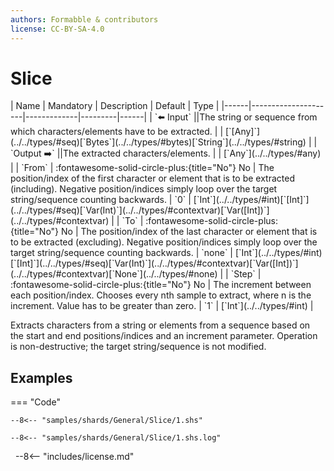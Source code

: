 ```yaml
---
authors: Formabble & contributors
license: CC-BY-SA-4.0
---
```



# Slice

<div class="sh-parameters" markdown="1">
| Name | Mandatory | Description | Default | Type |
|------|---------------------|-------------|---------|------|
| `⬅️ Input` ||The string or sequence from which characters/elements have to be extracted. | | [`[Any]`](../../types/#seq)[`Bytes`](../../types/#bytes)[`String`](../../types/#string) |
| `Output ➡️` ||The extracted characters/elements. | | [`Any`](../../types/#any) |
| `From` | :fontawesome-solid-circle-plus:{title="No"} No  | The position/index of the first character or element that is to be extracted (including). Negative position/indices simply loop over the target string/sequence counting backwards. | `0` | [`Int`](../../types/#int)[`[Int]`](../../types/#seq)[`Var(Int)`](../../types/#contextvar)[`Var([Int])`](../../types/#contextvar) |
| `To` | :fontawesome-solid-circle-plus:{title="No"} No  | The position/index of the last character or element that is to be extracted (excluding). Negative position/indices simply loop over the target string/sequence counting backwards. | `none` | [`Int`](../../types/#int)[`[Int]`](../../types/#seq)[`Var(Int)`](../../types/#contextvar)[`Var([Int])`](../../types/#contextvar)[`None`](../../types/#none) |
| `Step` | :fontawesome-solid-circle-plus:{title="No"} No  | The increment between each position/index. Chooses every nth sample to extract, where n is the increment. Value has to be greater than zero. | `1` | [`Int`](../../types/#int) |

</div>

Extracts characters from a string or elements from a sequence based on the start and end positions/indices and an increment parameter. Operation is non-destructive; the target string/sequence is not modified.

## Examples

=== "Code"

  ```x86asm linenums="1"
  --8<-- "samples/shards/General/Slice/1.shs"
  ```

  ```
  --8<-- "samples/shards/General/Slice/1.shs.log"
  ```
&nbsp;
--8<-- "includes/license.md"

